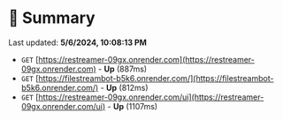 # 📖 Summary
Last updated: **5/6/2024, 10:08:13 PM**

- `GET` [https://restreamer-09gx.onrender.com](https://restreamer-09gx.onrender.com) - **Up** (887ms)
- `GET` [https://filestreambot-b5k6.onrender.com/](https://filestreambot-b5k6.onrender.com/) - **Up** (812ms)
- `GET` [https://restreamer-09gx.onrender.com/ui](https://restreamer-09gx.onrender.com/ui) - **Up** (1107ms)
